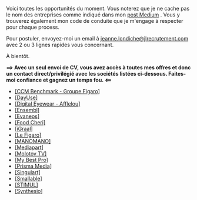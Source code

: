 Voici toutes les opportunités du moment. Vous noterez que je ne cache pas le nom des entreprises comme indiqué dans mon <a href="https://medium.com/@jlondiche/jarr%C3%AAte-le-recrutement-propri%C3%A9taire-je-d%C3%A9marre-l-open-source-6e33463aec9">post Medium</a> . Vous y trouverez également mon code de conduite que je m'engage à respecter pour chaque process.

Pour postuler, envoyez-moi un email à <a href="mailto:jeanne.londiche@jlrecrutement.com">jeanne.londiche@jlrecrutement.com</a> avec 2 ou 3 lignes rapides vous concernant.

À bientôt.

**==> Avec un seul envoi de CV, vous avez accès à toutes mes offres et donc un contact direct/privilégié avec les sociétés listées ci-dessous. Faites-moi confiance et gagnez un temps fou. <==**

- <a href="https://github.com/jlondiche/job-board-php/blob/master/CCMBENCHMARK.md">[CCM Benchmark - Groupe Figaro]</a>
- <a href="https://github.com/jlondiche/job-board-php/blob/master/DAYUSE.md">[DayUse]</a>
- <a href="https://github.com/jlondiche/job-board-php/blob/master/DIGITAL EYEWEAR - AFFLELOU.md">[Digital Eyewear - Afflelou]</a>
- <a href="https://github.com/jlondiche/job-board-php/blob/master/ENSEMBL.md">[Ensembl]</a>
- <a href="https://github.com/jlondiche/job-board-php/blob/master/EVANEOS.md">[Evaneos]</a>
- <a href="https://github.com/jlondiche/job-board-php/blob/master/FOODCHERI.md">[Food Cheri]</a>
- <a href="https://github.com/jlondiche/job-board-php/blob/master/IGRAAL.md">[iGraal]</a>
- <a href="https://github.com/jlondiche/job-board-php/blob/master/LE%20FIGARO.md">[Le Figaro]</a>
- <a href="https://github.com/jlondiche/job-board-php/blob/master/MANOMANO.md">[MANOMANO]</a>
- <a href="https://github.com/jlondiche/job-board-php/blob/master/MEDIAPART.md">[Mediapart]</a>
- <a href="https://github.com/jlondiche/job-board-php/blob/master/MOLOTOV%20TV.md">[Molotov TV]</a>
- <a href="https://github.com/jlondiche/job-board-php/blob/master/MYBESTPRO.md">[My Best Pro]</a>
- <a href="https://github.com/jlondiche/job-board-php/blob/master/PRISMAMEDIA.md">[Prisma Media]</a>
- <a href="https://github.com/jlondiche/job-board-php/blob/master/SINGULART.md">[Singulart]</a>
- <a href="https://github.com/jlondiche/job-board-php/blob/master/SMALLABLE.md">[Smallable]</a>
- <a href="https://github.com/jlondiche/job-board-php/blob/master/STIMUL%20%23CTO%20Junior.md">[STIMUL]</a>
- <a href="https://github.com/jlondiche/job-board-php/blob/master/SYNTHESIO.md">[Synthesio]</a>
